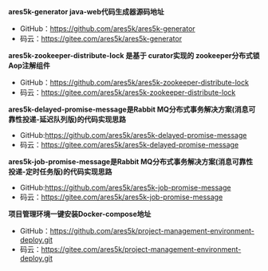  **ares5k-generator java-web代码生成器源码地址** 
- GitHub：https://github.com/ares5k/ares5k-generator
- 码云：https://gitee.com/ares5k/ares5k-generator

 **ares5k-zookeeper-distribute-lock 是基于 curator实现的 zookeeper分布式锁 Aop注解组件** 
- GitHub：https://github.com/ares5k/ares5k-zookeeper-distribute-lock
- 码云：https://gitee.com/ares5k/ares5k-zookeeper-distribute-lock

 **ares5k-delayed-promise-message是Rabbit MQ分布式事务解决方案(消息可靠性投递-延迟队列版)的代码实现思路** 
- GitHub:https://github.com/ares5k/ares5k-delayed-promise-message
- 码云：https://gitee.com/ares5k/ares5k-delayed-promise-message

 **ares5k-job-promise-message是Rabbit MQ分布式事务解决方案(消息可靠性投递-定时任务版)的代码实现思路** 
- GitHub:https://github.com/ares5k/ares5k-job-promise-message
- 码云：https://gitee.com/ares5k/ares5k-job-promise-message

 **项目管理环境一键安装Docker-compose地址** 
- GitHub：https://github.com/ares5k/project-management-environment-deploy.git
- 码云：https://gitee.com/ares5k/project-management-environment-deploy.git